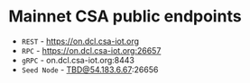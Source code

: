 # Mainnet CSA public endpoints

- `REST` - <https://on.dcl.csa-iot.org>
- `RPC` - <https://on.dcl.csa-iot.org:26657>
- `gRPC` - on.dcl.csa-iot.org:8443
- `Seed Node` - TBD@54.183.6.67:26656
